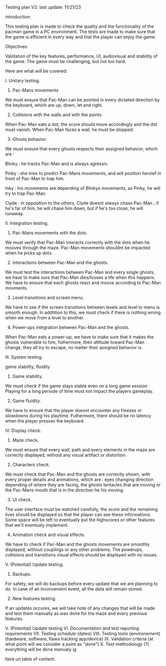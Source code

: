 Testing plan V2:
last update: 11/21/23 




introduction:

This testing plan is made to check the quality and the functionality of the pacman game in a PC environment. The tests are made to make sure that the game is efficient in every way and that the player can enjoy the game.


Objectives: 

Validation of the key features, performance,  UI, audiovisual and stability of the game. The game must be challenging, but not too hard. 

Here are what will be covered: 

I. Unitary testing.
1. Pac-Mans movements

We must ensure that Pac-Man can be pointed in every dictated direction by the keyboard, which are up, down, let and right.

2. Collisions with the walls and with the points

When Pac-Man eats a dot, the score should move accordingly and the dot must vanish. When Pac-Man faces a wall, he must be stopped.

 3. Ghosts behavior.

We must ensure that every ghosts respects their assigned behavior, which are : 

Blinky : he tracks Pac-Man and is always agressiv.

Pinky : she tries to predict Pac-Mans movements, and will position herslef in front of Pac-Man to trap him. 

Inky : his movements are depending of Blinkys movements, as Pinky, he will try to trap Pac-Man.

Clyde : in opposition to the others, Clyde doesnt always chase Pac-Man ; if he's far of him, he will chase him down, but if he's too close, he will runaway. 

II. Integration testing.

1. Pac-Mans movements with the dots.

We must verify that Pac-Man interacts correctly with the dots when he mooves through the maze. Pac-Man movements shouldnt be impacted when he picks up dots.

2. Interactions between Pac-Man and the ghosts.

We must test the interactions between Pac-Man and every single ghosts, we have to make sure that Pac-Man dies/looses a life when this happens. We have to ensure that each ghosts react and moove according to Pac-Man movments.    

3. Level transitions and screen menu.

We have to see if the screen transitions between levels and level to menu is smooth enough. In addtition to this, we must check if there is nothing  wrong when we move from a level to another.

4. Power-ups integration between Pac-Man and the ghosts.

When Pac-Man eats a power-up, we have to make sure that it makes the ghosts vulnerable to him, futhermore, their attitude toward Pac-Man change, they all try to escape, no matter their assigned behavior is. 

III. System testing.

 game stability, fluidity

 1. Game stability.
  
  We must check if the game stays stable even on a long game session. Playing for a long periode of time must not impact the players gameplay.
 
  2. Game fluidity.
  
  We have to ensure that the player doesnt encounter any freezes or slowdowns during his playtime. Futhermore, there should be no latency when the player presses the keyboard.

IV. Display check.
 
 1. Maze check.
 
 We must ensure that every wall, path and every elements in the maze are correctly displayed, without any visual artifact or distortion. 

 2. Characters check.

 We must check that Pac-Man and the ghosts are correctly shown, with every  proper details and animations, which are : eyes changing direction depending of where they are facing, the ghosts tentacles that are moving or the Pac-Mans mouth that is in the direction he his moving. 

 3. UI check.

 The user interface must be watched carefully, the score and the remaining lives should be displayed so that the player can see these informations. Some space will be left to eventually put the highscores or other features that we'll eventualy implement.

 4. Animation check and visual effects.
 
 We have to check if Pac-Man and the ghosts movements are smoothly displayed, without couplings or any other problems. The powerups, collisions and transitions visual effects should be displayed with no issues. 


V. (Potential) Update testing. 
 
 1. Backups.
  
  For safety, we will do backups before every update that we are planning to do. In case of an inconvenient event, all the data will remain stored.

  2. New features testing. 

 If an updates occures, we will take note of any changes that will be made and test them manually as was done for the maze and every previous features. 








V. (Potential) Update testing
VI. Documentation and test reporting requirements
VII. Testing schedule (dates)
VIII. Testing tools (environement)(hardware, software, flaws tracking app/device)
IX. Validation criteria (at what point will we consider a point as "done")
X. Test methodology (?) everything will be done manualy ig

faire un table of content. 